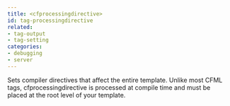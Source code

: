 ```yaml
---
title: <cfprocessingdirective>
id: tag-processingdirective
related:
- tag-output
- tag-setting
categories:
- debugging
- server
---
```


Sets compiler directives that affect the entire template. Unlike most CFML tags, cfprocessingdirective is processed at compile time and must be placed at the root level of your template.
